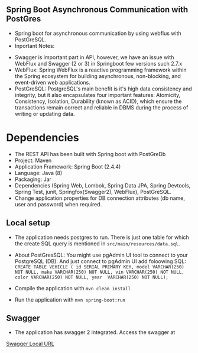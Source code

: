 ## Spring Boot Asynchronous Communication with PostGres
- Spring boot for asynchronous communication by using webflus with PostGreSQL.
- Inportant Notes: 
* Swagger is important part in API, however, we have an issue with WebFlux and Swagger (2 or 3) in Springboot few versions such 2.7.x
* WebFlux: Spring WebFlux is a reactive programming framework within the Spring ecosystem for building asynchronous, non-blocking, and event-driven web applications.
* PostGreSQL: PostgreSQL's main benefit is it's high data consistency and integrity, but it also encapsulates four important features: Atomicity, Consistency, Isolation, Durability (known as ACID), which ensure the transactions remain correct and reliable in DBMS during the process of writing or updating data.

# Dependencies
- The REST API has been built with Spring boot with PostGreDb
- Project: Maven
- Application Framework: Spring Boot (2.4.4)
- Language: Java (8)
- Packaging: Jar
- Dependencies (Spring Web, Lombok, Spring Data JPA, Spring Devtools, Spring Test, junit, Springfox(Swagger2), WebFlux), PostGreSQL.
- Change application.properties for DB connection attributes (db name, user and password) when required.

## Local setup
- The application needs postgres to run. There is just one table for which the create SQL query is mentioned in 
`src/main/resources/data.sql`. 
- About PostGresSQL: You might use pgAdmin UI tool to connect to your PostgreSQL (DB). And just connect to pgAdmin UI add foloowing SQL:
`CREATE TABLE VEHICLE (
  id SERIAL PRIMARY KEY,
  model VARCHAR(250) NOT NULL,
  make VARCHAR(250) NOT NULL,
  vin VARCHAR(250) NOT NULL,
  color VARCHAR(250) NOT NULL,
  year  VARCHAR(250) NOT NULL);`
  
- Compile the application with `mvn clean install`

- Run the application with `mvn spring-boot:run`

## Swagger
- The application has swagger 2 integrated. Access the swagger at

[Swagger Local URL](http://localhost:8089/swagger-ui.html)
